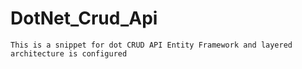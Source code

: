 ﻿# DotNet_Crud_Api
    This is a snippet for dot CRUD API Entity Framework and layered architecture is configured
